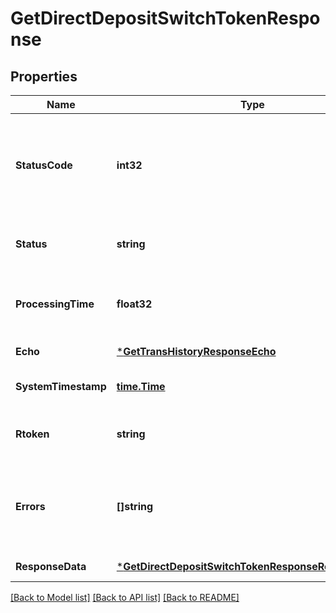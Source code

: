 # GetDirectDepositSwitchTokenResponse

## Properties
Name | Type | Description | Notes
------------ | ------------- | ------------- | -------------
**StatusCode** | **int32** | The response status code. May return a string for some statuses. | [default to null]
**Status** | **string** | The condition of a process or response | [default to null]
**ProcessingTime** | **float32** | The time elapsed in processing the transaction | [default to null]
**Echo** | [***GetTransHistoryResponseEcho**](GetTransHistoryResponse_echo.md) |  | [default to null]
**SystemTimestamp** | [**time.Time**](time.Time.md) | A system generated timestamp | [default to null]
**Rtoken** | **string** | A Galileo-generated ID used for tracking | [default to null]
**Errors** | **[]string** | A list of errors generated while the request was processed | [optional] [default to null]
**ResponseData** | [***GetDirectDepositSwitchTokenResponseResponseData**](GetDirectDepositSwitchTokenResponse_response_data.md) |  | [default to null]

[[Back to Model list]](../README.md#documentation-for-models) [[Back to API list]](../README.md#documentation-for-api-endpoints) [[Back to README]](../README.md)

